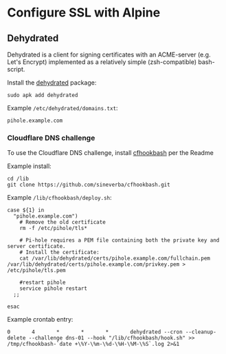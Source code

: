 # Configure SSL with Alpine


## Dehydrated

Dehydrated is a client for signing certificates with an ACME-server (e.g. Let's Encrypt) implemented as a relatively simple (zsh-compatible) bash-script.

Install the [dehydrated](https://github.com/dehydrated-io/dehydrated) package:

```shell
sudo apk add dehydrated
```

Example `/etc/dehydrated/domains.txt`:

```text
pihole.example.com
```

### Cloudflare DNS challenge

To use the Cloudflare DNS challenge, install [cfhookbash](https://github.com/sineverba/cfhookbash) per the Readme

Example install:

```shell
cd /lib
git clone https://github.com/sineverba/cfhookbash.git
```
Example `/lib/cfhookbash/deploy.sh`:

```shell
case ${1} in
  "pihole.example.com")
    # Remove the old certificate
    rm -f /etc/pihole/tls*

    # Pi-hole requires a PEM file containing both the private key and server certificate.
    # Install the certificate:
    cat /var/lib/dehydrated/certs/pihole.example.com/fullchain.pem /var/lib/dehydrated/certs/pihole.example.com/privkey.pem > /etc/pihole/tls.pem

    #restart pihole
    service pihole restart
  ;;

esac
```

Example crontab entry:

```crontab
0       4       *       *       *       dehydrated --cron --cleanup-delete --challenge dns-01 --hook "/lib/cfhookbash/hook.sh" >> /tmp/cfhookbash-`date +\%Y-\%m-\%d-\%H-\%M-\%S`.log 2>&1
```

